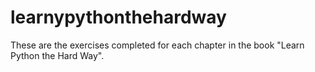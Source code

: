 # learnypythonthehardway
These are the exercises completed for each chapter in the book "Learn Python the Hard Way". 
